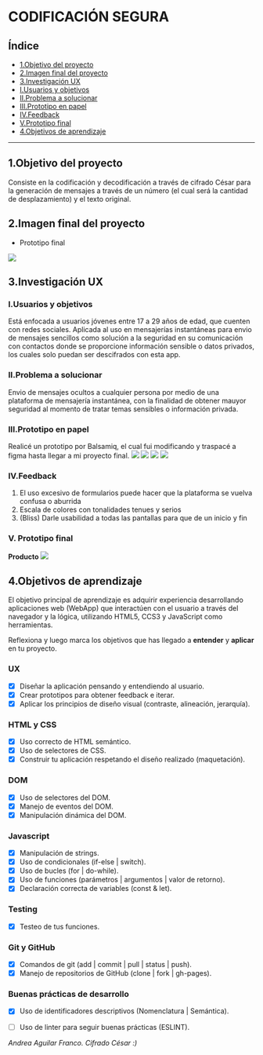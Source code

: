 # CODIFICACIÓN SEGURA
## Índice
* [1.Objetivo del proyecto](#1-Objetivo-del-proyecto)
* [2.Imagen final del proyecto](#2-Imagen-final-del-proyecto)
* [3.Investigación UX](#3-Investigacion-UX)
* [I.Usuarios y objetivos](#I-Usuarios-y-objetivos)
* [II.Problema a solucionar](#II-Problema-a-solucionar)
* [III.Prototipo en papel](#III-Prototipo-en-papel)
* [IV.Feedback](#IV-Feedback)
* [V.Prototipo final](#V-Prototipo-final)
* [4.Objetivos de aprendizaje](#4-Objetivos-de-aprendizaje)

***
## 1.Objetivo del proyecto
Consiste en la codificación y decodificación a través de cifrado César para la generación de mensajes a través de un número (el cual será la cantidad de desplazamiento) y el texto original.

## 2.Imagen final del proyecto
* Prototipo final
<img src= https://github.com/AndyyAg/CDMX009-cipher/blob/master/images/Muckup%20final.png>

## 3.Investigación UX

### I.Usuarios y objetivos
Está enfocada a usuarios jóvenes entre 17 a 29 años de edad, que cuenten con redes sociales. 
Aplicada al uso en mensajerías instantáneas para envio de mensajes sencillos como solución a la seguridad en su comunicación con contactos donde se proporcione información sensible o datos privados, los cuales solo puedan ser descifrados con esta app.

### II.Problema a solucionar
Envio de mensajes ocultos a cualquier persona por medio de una plataforma de mensajería instantánea, con la finalidad de obtener mauyor seguridad al momento de tratar temas sensibles o información privada.

### III.Prototipo en papel
Realicé un prototipo por Balsamiq, el cual fui modificando y traspacé a figma hasta llegar a mi proyecto final.
<img src= https://github.com/AndyyAg/CDMX009-cipher/blob/master/images/HOME.png>
<img src= https://github.com/AndyyAg/CDMX009-cipher/blob/master/images/MESSAGE.png>
<img src= https://github.com/AndyyAg/CDMX009-cipher/blob/master/images/RESULT.png>
<img src= https://github.com/AndyyAg/CDMX009-cipher/blob/master/images/END.png>

### IV.Feedback
1. El uso excesivo de formularios puede hacer que la plataforma se vuelva confusa o aburrida
2. Escala de colores con tonalidades tenues y serios
3. (Bliss) Darle usabilidad a todas las pantallas para que de un inicio y fin

### V. Prototipo final

**Producto**
<img src= https://github.com/AndyyAg/CDMX009-cipher/blob/master/images/Producto%20final.png>

## 4.Objetivos de aprendizaje
El objetivo principal de aprendizaje es adquirir experiencia desarrollando
aplicaciones web (WebApp) que interactúen con el usuario a través del navegador
y la lógica, utilizando HTML5, CCS3 y JavaScript como herramientas.

Reflexiona y luego marca los objetivos que has llegado a **entender** y **aplicar** en tu proyecto.

### UX

- [X] Diseñar la aplicación pensando y entendiendo al usuario.
- [X] Crear prototipos para obtener feedback e iterar.
- [X] Aplicar los principios de diseño visual (contraste, alineación, jerarquía).

### HTML y CSS

- [X] Uso correcto de HTML semántico.
- [X] Uso de selectores de CSS.
- [X] Construir tu aplicación respetando el diseño realizado (maquetación).

### DOM

- [X] Uso de selectores del DOM.
- [X] Manejo de eventos del DOM.
- [X] Manipulación dinámica del DOM.

### Javascript

- [X] Manipulación de strings.
- [X] Uso de condicionales (if-else | switch).
- [X] Uso de bucles (for | do-while).    
- [X] Uso de funciones (parámetros | argumentos | valor de retorno).
- [X] Declaración correcta de variables (const & let).

### Testing
- [X] Testeo de tus funciones.

### Git y GitHub
- [X] Comandos de git (add | commit | pull | status | push).
- [X] Manejo de repositorios de GitHub (clone | fork | gh-pages).

### Buenas prácticas de desarrollo
- [X] Uso de identificadores descriptivos (Nomenclatura | Semántica).
- [ ] Uso de linter para seguir buenas prácticas (ESLINT).


_Andrea Aguilar Franco. Cifrado César :)_
